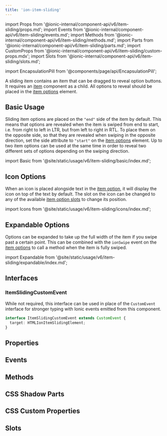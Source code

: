```yaml
---
title: 'ion-item-sliding'
---
```


import Props from '@ionic-internal/component-api/v6/item-sliding/props.md';
import Events from '@ionic-internal/component-api/v6/item-sliding/events.md';
import Methods from '@ionic-internal/component-api/v6/item-sliding/methods.md';
import Parts from '@ionic-internal/component-api/v6/item-sliding/parts.md';
import CustomProps from '@ionic-internal/component-api/v6/item-sliding/custom-props.mdx';
import Slots from '@ionic-internal/component-api/v6/item-sliding/slots.md';

<head>
  <title>Slide Buttons | Slide Right to Left with ion-item-sliding</title>
  <meta
    name="description"
    content="ion-item-sliding component contains items that are dragged to reveal buttons. Options are revealed when the sliding item is swiped from left to right."
  />
</head>

import EncapsulationPill from '@components/page/api/EncapsulationPill';

A sliding item contains an item that can be dragged to reveal option buttons. It requires an [item](./item) component as a child. All options to reveal should be placed in the [item options](./item-options) element.

## Basic Usage

Sliding item options are placed on the `"end"` side of the item by default. This means that options are revealed when the item is swiped from end to start, i.e. from right to left in LTR, but from left to right in RTL. To place them on the opposite side, so that they are revealed when swiping in the opposite direction, set the side attribute to `"start"` on the [item options](./item-options) element. Up to two item options can be used at the same time in order to reveal two different sets of options depending on the swiping direction.

import Basic from '@site/static/usage/v6/item-sliding/basic/index.md';

<Basic />

## Icon Options

When an icon is placed alongside text in the [item option](./item-option), it will display the icon on top of the text by default. The slot on the icon can be changed to any of the available [item option slots](./item-option#slots) to change its position.

import Icons from '@site/static/usage/v6/item-sliding/icons/index.md';

<Icons />

## Expandable Options

Options can be expanded to take up the full width of the item if you swipe past a certain point. This can be combined with the `ionSwipe` event on the [item options](./item-options) to call a method when the item is fully swiped.

import Expandable from '@site/static/usage/v6/item-sliding/expandable/index.md';

<Expandable />

## Interfaces

### ItemSlidingCustomEvent

While not required, this interface can be used in place of the `CustomEvent` interface for stronger typing with Ionic events emitted from this component.

```typescript
interface ItemSlidingCustomEvent extends CustomEvent {
  target: HTMLIonItemSlidingElement;
}
```

## Properties

<Props />

## Events

<Events />

## Methods

<Methods />

## CSS Shadow Parts

<Parts />

## CSS Custom Properties

<CustomProps />

## Slots

<Slots />
